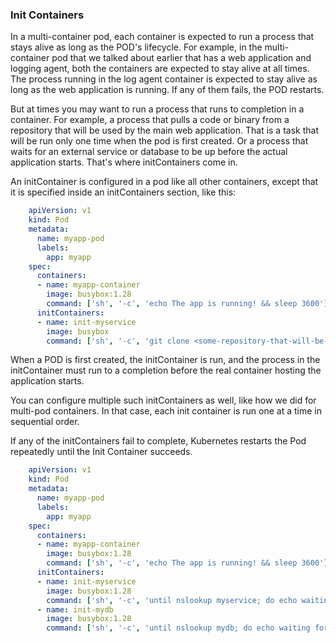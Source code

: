 ### Init Containers

In a multi-container pod, each container is expected to run a process that stays alive as long as the POD's lifecycle.
For example, in the multi-container pod that we talked about earlier that has a web application and logging agent, both the containers are expected to stay alive at all times. The process running in the log agent container is expected to stay alive as long as the web application is running. If any of them fails, the POD restarts.


But at times you may want to run a process that runs to completion in a container.
For example, a process that pulls a code or binary from a repository that will be used by the main web application.
That is a task that will be run only one time when the pod is first created.
Or a process that waits for an external service or database to be up before the actual application starts.
That's where initContainers come in.


An initContainer is configured in a pod like all other containers, except that it is specified inside an initContainers section, like this:

```yaml
    apiVersion: v1
    kind: Pod
    metadata:
      name: myapp-pod
      labels:
        app: myapp
    spec:
      containers:
      - name: myapp-container
        image: busybox:1.28
        command: ['sh', '-c', 'echo The app is running! && sleep 3600']
      initContainers:
      - name: init-myservice
        image: busybox
        command: ['sh', '-c', 'git clone <some-repository-that-will-be-used-by-application> ;']
```

When a POD is first created, the initContainer is run, and the process in the initContainer must run to a completion before the real container
hosting the application starts.

You can configure multiple such initContainers as well, like how we did for multi-pod containers.
In that case, each init container is run one at a time in sequential order.

If any of the initContainers fail to complete, Kubernetes restarts the Pod repeatedly until the Init Container succeeds.

```yaml
    apiVersion: v1
    kind: Pod
    metadata:
      name: myapp-pod
      labels:
        app: myapp
    spec:
      containers:
      - name: myapp-container
        image: busybox:1.28
        command: ['sh', '-c', 'echo The app is running! && sleep 3600']
      initContainers:
      - name: init-myservice
        image: busybox:1.28
        command: ['sh', '-c', 'until nslookup myservice; do echo waiting for myservice; sleep 2; done;']
      - name: init-mydb
        image: busybox:1.28
        command: ['sh', '-c', 'until nslookup mydb; do echo waiting for mydb; sleep 2; done;']
```
